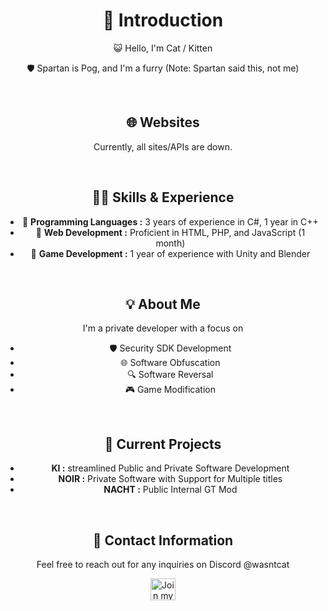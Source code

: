 <div align="center">
  <h1>👋 Introduction</h1>
</div>

<div align="center">
  <p>
   😺 Hello, I'm Cat / Kitten 
  </p>
  <p>
    🛡️ Spartan is Pog, and I'm a furry (Note: Spartan said this, not me)
  </p>
</div>

<br/>

<div align="center">
  <h2>🌐 Websites</h2>
  <p>Currently, all sites/APIs are down.</p>
  <!-- [kitechnology.xyz](https://kitechnology.xyz) | [kitteninc.cc](https://kitteninc.cc) -->
</div>

<br/>

<div align="center">
  <h2>🧑‍💻 Skills & Experience</h2>
  <ul>
    <li>💼 <strong>Programming Languages :</strong> 3 years of experience in C#, 1 year in C++</li>
    <li>💼 <strong>Web Development :</strong> Proficient in HTML, PHP, and JavaScript (1 month)</li>
    <li>💼 <strong>Game Development :</strong> 1 year of experience with Unity and Blender</li>
  </ul>
</div>

<br/>

<div align="center">
  <h2>💡 About Me</h2>
  <p>
    I'm a private developer with a focus on
  </p>
  <ul>
    <li>🛡️ Security SDK Development</li>
    <li>🌐 Software Obfuscation</li>
    <li>🔍 Software Reversal</li>
    <li>🎮 Game Modification</li>
  </ul>
</div>

<br/>

<div align="center">
  <h2>🚀 Current Projects</h2>
  <ul>
    <li><strong> KI :</strong> streamlined Public and Private Software Development</li>
    <li><strong> NOIR :</strong> Private Software with Support for Multiple titles </li>
    <li><strong> NACHT :</strong> Public Internal GT Mod</li>
  </ul>
</div>

<br/>

<div align="center">
  <h2>📝 Contact Information</h2>
  <p>
    Feel free to reach out for any inquiries on Discord @wasntcat
  </p>
  <a href="https://discord.com/users/1062493579370561676" target="_blank">
    <img align="center" src="https://raw.githubusercontent.com/rahuldkjain/github-profile-readme-generator/master/src/images/icons/Social/discord.svg" alt="Join my Discord" height="35" width="40" />
  </a>
</div>
